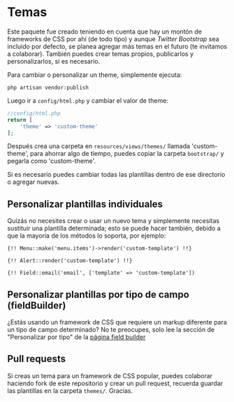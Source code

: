 # Temas

Este paquete fue creado teniendo en cuenta que hay un montón de frameworks de CSS por ahí (de todo tipo) y aunque *Twitter Bootstrap* sea incluido por defecto, se planea agregar más temas en el futuro (te invitamos a colaborar). También puedes crear temas propios, publicarlos y personalizarlos, si es necesario.

Para cambiar o personalizar un theme, simplemente ejecuta: 

`php artisan vendor:publish`

Luego ir a `config/html.php` y cambiar el valor de theme:

```php
//config/html.php
return [
    'theme' => 'custom-theme'
];
```

Después crea una carpeta en `resources/views/themes/` llamada 'custom-theme', para ahorrar algo de tiempo, puedes copiar la carpeta `bootstrap/` y pegarla como 'custom-theme'.

Si es necesario puedes cambiar todas las plantillas dentro de ese directorio o agregar nuevas. 

## Personalizar plantillas individuales 

Quizás no necesites crear o usar un nuevo tema y simplemente necesitas sustituir una plantilla determinada; esto se puede hacer también, debido a que la mayoría de los métodos lo soporta, por ejemplo:

```blade
{!! Menu::make('menu.items')->render('custom-template') !!}
```

```blade
{!! Alert::render('custom-template') !!}
```

```blade
{!! Field::email('email', ['template' => 'custom-template'])
```

## Personalizar plantillas por tipo de campo (fieldBuilder)

¿Estás usando un framework de CSS que requiere un markup diferente para un tipo de campo determinado? No te preocupes, solo lee la sección de "Personalizar por tipo" de la [página field builder](field-builder.md)

## Pull requests

Si creas un tema para un framework de CSS popular, puedes colaborar haciendo fork de este repositorio y crear un pull request, recuerda guardar las plantillas en la carpeta `themes/`. Gracias.
